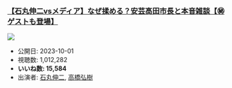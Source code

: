 ### [【石丸伸二vsメディア】なぜ揉める？安芸高田市長と本音雑談【㊙︎ゲストも登場】](https://www.youtube.com/watch?v=3rx30yJXsLs)
[![](https://img.youtube.com/vi/3rx30yJXsLs/sddefault.jpg)](https://www.youtube.com/watch?v=3rx30yJXsLs)
-   公開日: 2023-10-01
-   視聴数: 1,012,282
-   **いいね数: 15,584**
-   出演者: [石丸伸二](/rehacq_fan/people/石丸伸二 "wikilink"), [高橋弘樹](/rehacq_fan/people/高橋弘樹 "wikilink")
